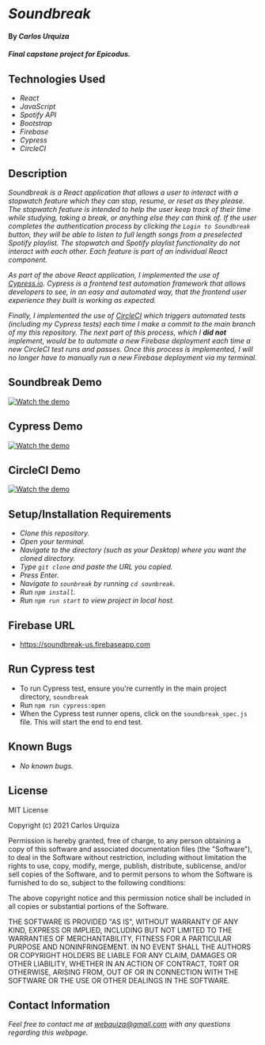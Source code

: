 # _Soundbreak_

#### By _**Carlos Urquiza**_

#### _Final capstone project for Epicodus._

## Technologies Used

- _React_
- _JavaScript_
- _Spotify API_
- _Bootstrap_
- _Firebase_
- _Cypress_
- _CircleCI_

## Description

_Soundbreak is a React application that allows a user to interact with a stopwatch feature which they can stop, resume, or reset as they please. The stopwatch feature is intended to help the user keep track of their time while studying, taking a break, or anything else they can think of. If the user completes the authentication process by clicking the `Login to Soundbreak` button, they will be able to listen to full length songs from a preselected Spotify playlist. The stopwatch and Spotify playlist functionality do not interact with each other. Each feature is part of an individual React component._

_As part of the above React application, I implemented the use of [Cypress.io](https://docs.cypress.io/guides/overview/why-cypress). Cypress is a frontend test automation framework that allows developers to see, in an easy and automated way, that the frontend user experience they built is working as expected._

_Finally, I implemented the use of [CircleCI](https://circleci.com/docs/2.0/about-circleci/) which triggers automated tests (including my Cypress tests) each time I make a commit to the main branch of my this repository. The next part of this process, which I **did not** implement, would be to automate a new Firebase deployment each time a new CircleCI test runs and passes. Once this process is implemented, I will no longer have to manually run a new Firebase deployment via my terminal._

## Soundbreak Demo

[![Watch the demo](https://img.youtube.com/vi/xBZ0wCD4pYI/0.jpg)](https://www.youtube.com/watch?v=xBZ0wCD4pYI)

## Cypress Demo

[![Watch the demo](https://img.youtube.com/vi/G22_jhwvQYs/0.jpg)](https://www.youtube.com/watch?v=G22_jhwvQYs)

## CircleCI Demo

[![Watch the demo](https://img.youtube.com/vi/fVKKZyRjGdI/0.jpg)](https://www.youtube.com/watch?v=fVKKZyRjGdI)

## Setup/Installation Requirements

- _Clone this repository._
- _Open your terminal._
- _Navigate to the directory (such as your Desktop) where you want the cloned directory._
- _Type `git clone` and paste the URL you copied._
- _Press Enter._
- _Navigate to `sounbreak` by running `cd sounbreak`._
- _Run `npm install`._
- _Run `npm run start` to view project in local host._

## Firebase URL

- https://soundbreak-us.firebaseapp.com

## Run Cypress test

- To run Cypress test, ensure you're currently in the main project directory, `soundbreak`
- Run `npm run cypress:open`
- When the Cypress test runner opens, click on the `soundbreak_spec.js` file. This will start the end to end test.

## Known Bugs

- _No known bugs._

## License

MIT License

Copyright (c) 2021 Carlos Urquiza

Permission is hereby granted, free of charge, to any person obtaining a copy
of this software and associated documentation files (the "Software"), to deal
in the Software without restriction, including without limitation the rights
to use, copy, modify, merge, publish, distribute, sublicense, and/or sell
copies of the Software, and to permit persons to whom the Software is
furnished to do so, subject to the following conditions:

The above copyright notice and this permission notice shall be included in all
copies or substantial portions of the Software.

THE SOFTWARE IS PROVIDED "AS IS", WITHOUT WARRANTY OF ANY KIND, EXPRESS OR
IMPLIED, INCLUDING BUT NOT LIMITED TO THE WARRANTIES OF MERCHANTABILITY,
FITNESS FOR A PARTICULAR PURPOSE AND NONINFRINGEMENT. IN NO EVENT SHALL THE
AUTHORS OR COPYRIGHT HOLDERS BE LIABLE FOR ANY CLAIM, DAMAGES OR OTHER
LIABILITY, WHETHER IN AN ACTION OF CONTRACT, TORT OR OTHERWISE, ARISING FROM,
OUT OF OR IN CONNECTION WITH THE SOFTWARE OR THE USE OR OTHER DEALINGS IN THE
SOFTWARE.

## Contact Information

_Feel free to contact me at webquiza@gmail.com with any questions regarding this webpage._
